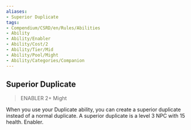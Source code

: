 ```yaml
---
aliases:
- Superior Duplicate
tags:
- Compendium/CSRD/en/Rules/Abilities
- Ability
- Ability/Enabler
- Ability/Cost/2
- Ability/Tier/Mid
- Ability/Pool/Might
- Ability/Categories/Companion
---
```


  
## Superior Duplicate  
>ENABLER 2+  Might  
  
When you use your Duplicate ability, you can create a superior duplicate instead of a normal duplicate. A superior duplicate is a level 3 NPC with 15 health. Enabler.